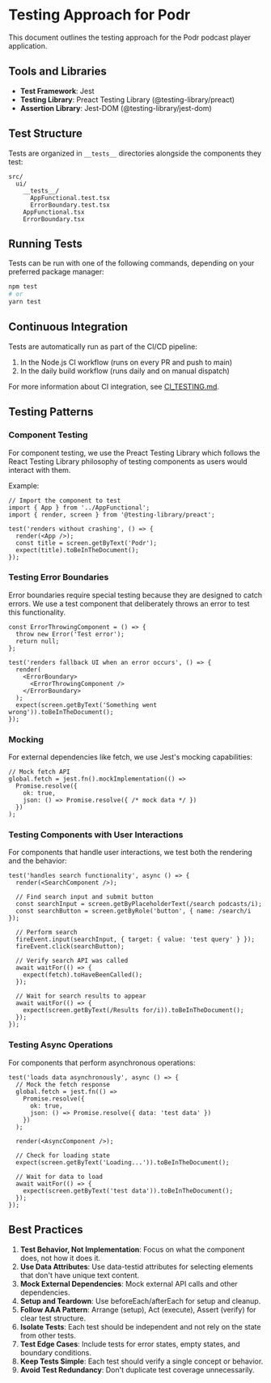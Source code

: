 # Testing Approach for Podr

This document outlines the testing approach for the Podr podcast player application.

## Tools and Libraries

- **Test Framework**: Jest
- **Testing Library**: Preact Testing Library (@testing-library/preact)
- **Assertion Library**: Jest-DOM (@testing-library/jest-dom)

## Test Structure

Tests are organized in `__tests__` directories alongside the components they test:

```
src/
  ui/
    __tests__/
      AppFunctional.test.tsx
      ErrorBoundary.test.tsx
    AppFunctional.tsx
    ErrorBoundary.tsx
```

## Running Tests

Tests can be run with one of the following commands, depending on your preferred package manager:

```bash
npm test
# or
yarn test
```

## Continuous Integration

Tests are automatically run as part of the CI/CD pipeline:

1. In the Node.js CI workflow (runs on every PR and push to main)
2. In the daily build workflow (runs daily and on manual dispatch)

For more information about CI integration, see [CI_TESTING.md](./CI_TESTING.md).

## Testing Patterns

### Component Testing

For component testing, we use the Preact Testing Library which follows the React Testing Library philosophy of testing components as users would interact with them.

Example:
```tsx
// Import the component to test
import { App } from '../AppFunctional';
import { render, screen } from '@testing-library/preact';

test('renders without crashing', () => {
  render(<App />);
  const title = screen.getByText('Podr');
  expect(title).toBeInTheDocument();
});
```

### Testing Error Boundaries

Error boundaries require special testing because they are designed to catch errors. We use a test component that deliberately throws an error to test this functionality.

```tsx
const ErrorThrowingComponent = () => {
  throw new Error('Test error');
  return null;
};

test('renders fallback UI when an error occurs', () => {
  render(
    <ErrorBoundary>
      <ErrorThrowingComponent />
    </ErrorBoundary>
  );
  expect(screen.getByText('Something went wrong')).toBeInTheDocument();
});
```

### Mocking

For external dependencies like fetch, we use Jest's mocking capabilities:

```tsx
// Mock fetch API
global.fetch = jest.fn().mockImplementation(() => 
  Promise.resolve({
    ok: true,
    json: () => Promise.resolve({ /* mock data */ })
  })
);
```

### Testing Components with User Interactions

For components that handle user interactions, we test both the rendering and the behavior:

```tsx
test('handles search functionality', async () => {
  render(<SearchComponent />);
  
  // Find search input and submit button
  const searchInput = screen.getByPlaceholderText(/search podcasts/i);
  const searchButton = screen.getByRole('button', { name: /search/i });
  
  // Perform search
  fireEvent.input(searchInput, { target: { value: 'test query' } });
  fireEvent.click(searchButton);
  
  // Verify search API was called
  await waitFor(() => {
    expect(fetch).toHaveBeenCalled();
  });
  
  // Wait for search results to appear
  await waitFor(() => {
    expect(screen.getByText(/Results for/i)).toBeInTheDocument();
  });
});
```

### Testing Async Operations

For components that perform asynchronous operations:

```tsx
test('loads data asynchronously', async () => {
  // Mock the fetch response
  global.fetch = jest.fn(() => 
    Promise.resolve({
      ok: true,
      json: () => Promise.resolve({ data: 'test data' })
    })
  );

  render(<AsyncComponent />);
  
  // Check for loading state
  expect(screen.getByText('Loading...')).toBeInTheDocument();
  
  // Wait for data to load
  await waitFor(() => {
    expect(screen.getByText('test data')).toBeInTheDocument();
  });
});
```

## Best Practices

1. **Test Behavior, Not Implementation**: Focus on what the component does, not how it does it.
2. **Use Data Attributes**: Use data-testid attributes for selecting elements that don't have unique text content.
3. **Mock External Dependencies**: Mock external API calls and other dependencies.
4. **Setup and Teardown**: Use beforeEach/afterEach for setup and cleanup.
5. **Follow AAA Pattern**: Arrange (setup), Act (execute), Assert (verify) for clear test structure.
6. **Isolate Tests**: Each test should be independent and not rely on the state from other tests.
7. **Test Edge Cases**: Include tests for error states, empty states, and boundary conditions.
8. **Keep Tests Simple**: Each test should verify a single concept or behavior.
9. **Avoid Test Redundancy**: Don't duplicate test coverage unnecessarily.